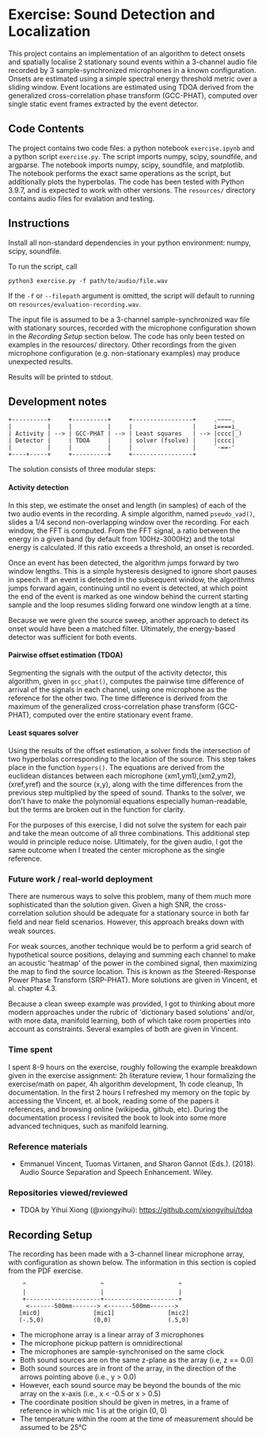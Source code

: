 # Exercise: Sound Detection and Localization

This project contains an implementation of an algorithm to detect onsets and spatially localise 2 stationary sound events within a 3-channel audio file recorded by 3 sample-synchronized microphones in a known configuration. Onsets are estimated using a simple spectral energy threshold metric over a sliding window. Event locations are estimated using TDOA derived from the generalized cross-correlation phase transform (GCC-PHAT), computed over single static event frames extracted by the event detector. 

## Code Contents

The project contains two code files: a python notebook `exercise.ipynb` and a python script `exercise.py`. The script imports numpy, scipy, soundfile, and argparse. The notebook imports numpy, scipy, soundfile, and matplotlib. The notebook performs the exact same operations as the script, but additionally plots the hyperbolas. The code has been tested with Python 3.9.7, and is expected to work with other versions. The `resources/` directory contains audio files for evalation and testing.

## Instructions

Install all non-standard dependencies in your python environment: numpy, scipy, soundfile.

To run the script, call

`python3 exercise.py -f path/to/audio/file.wav`

If the `-f` or `--filepath` argument is omitted, the script will default to running on `resources/evaluation-recording.wav`. 

The input file is assumed to be a 3-channel sample-synchronized wav file with stationary sources, recorded with the microphone configuration shown in the *Recording Setup* section below. The code has only been tested on examples in the resources/ directory. Other recordings from the given microphone configuration (e.g. non-stationary examples) may produce unexpected results.

Results will be printed to stdout. 

## Development notes

    +----------+     +----------+     +-----------------+     .~~~~.
    |          |     |          |     |                 |     i====i_
    | Activity | --> | GCC-PHAT | --> | Least squares   | --> |cccc|_) 
    | Detector |     | TDOA     |     | solver (fsolve) |     |cccc| 
    |          |     |          |     |                 |     `-==-'
    +----+-----+     +----------+     +-----------------+     

The solution consists of three modular steps: 

#### Activity detection

In this step, we estimate the onset and length (in samples) of each of the two audio events in the recording. A simple algorithm, named `pseudo_vad()`, slides a 1/4 second non-overlapping window over the recording. For each window, the FFT is computed. From the FFT signal, a ratio between the energy in a given band (by default from 100Hz-3000Hz) and the total energy is calculated. If this ratio exceeds a threshold, an onset is recorded.

Once an event has been detected, the algorithm jumps forward by two window lengths. This is a simple hysteresis designed to ignore short pauses in speech. If an event is detected in the subsequent window, the algorithms jumps forward again, continuing until no event is detected, at which point the end of the event is marked as one window behind the current starting sample and the loop resumes sliding forward one window length at a time.

Because we were given the source sweep, another approach to detect its onset would have been a matched filter. Ultimately, the energy-based detector was sufficient for both events.

#### Pairwise offset estimation (TDOA)

Segmenting the signals with the output of the activity detector, this algorithm, given in `gcc_phat()`, computes the pairwise time difference of arrival of the signals in each channel, using one microphone as the reference for the other two. The time difference is derived from the maximum of the generalized cross-correlation phase transform (GCC-PHAT), computed over the entire stationary event frame.

#### Least squares solver

Using the results of the offset estimation, a solver finds the intersection of two hyperbolas corresponding to the location of the source. This step takes place in the function `hypers()`. The equations are derived from the euclidean distances between each microphone (xm1,ym1),(xm2,ym2),(xref,yref) and the source (x,y), along with the time differences from the previous step multiplied by the speed of sound. Thanks to the solver, we don't have to make the polynomial equations especially human-readable, but the terms are broken out in the function for clarity.

For the purposes of this exercise, I did not solve the system for each pair and take the mean outcome of all three combinations. This additional step would in principle reduce noise. Ultimately, for the given audio, I got the same outcome when I treated the center microphone as the single reference.

### Future work / real-world deployment

There are numerous ways to solve this problem, many of them much more sophisticated than the solution given. Given a high SNR, the cross-correlation solution should be adequate for a stationary source in both far ﬁeld and near ﬁeld scenarios. However, this approach breaks down with weak sources.

For weak sources, another technique would be to perform a grid search of hypothetical source positions, delaying and summing each channel to make an acoustic 'heatmap' of the power in the combined signal, then maximizing the map to find the source location. This is known as the Steered-Response Power Phase Transform (SRP-PHAT). More solutions are given in Vincent, et al. chapter 4.3. 

Because a clean sweep example was provided, I got to thinking about more modern approaches under the rubric of 'dictionary based solutions' and/or, with more data, manifold learning, both of which take room properties into account as constraints. Several examples of both are given in Vincent.

### Time spent

I spent 8-9 hours on the exercise, roughly following the example breakdown given in the exercise assignment: 2h literature review, 1 hour formalizing the exercise/math on paper, 4h algorithm development, 1h code cleanup, 1h documentation. In the first 2 hours I refreshed my memory on the topic by accessing the Vincent, et. al book, reading some of the papers it references, and browsing online (wikipedia, github, etc). During the documentation process I revisited the book to look into some more advanced techniques, such as manifold learning.

### Reference materials

- Emmanuel Vincent, Tuomas Virtanen, and Sharon Gannot (Eds.). (2018). Audio Source Separation and Speech Enhancement. Wiley.

### Repositories viewed/reviewed

- TDOA by Yihui Xiong (@xiongyihui): https://github.com/xiongyihui/tdoa

## Recording Setup

The recording has been made with a 3-channel linear microphone array, with configuration as shown below. The information in this section is copied from the PDF exercise.
        
        ^                     ^                     ^
        |                     |                     |
        +---------------------+---------------------+
         <-------500mm-------> <-------500mm------->
       [mic0]               [mic1]               [mic2]
       (-.5,0)              (0,0)                (.5,0)
       
- The microphone array is a linear array of 3 microphones
- The microphone pickup pattern is omnidirectional
- The microphones are sample-synchronised on the same clock
- Both sound sources are on the same z-plane as the array (i.e, z == 0.0)
- Both sound sources are in front of the array, in the direction of the arrows pointing above (i.e., y > 0.0)
- However, each sound source may be beyond the bounds of the mic array on the x-axis (i.e., x < -0.5 or x > 0.5)
- The coordinate position should be given in metres, in a frame of reference in which mic 1 is at the origin (0, 0)
- The temperature within the room at the time of measurement should be assumed to be 25°C
